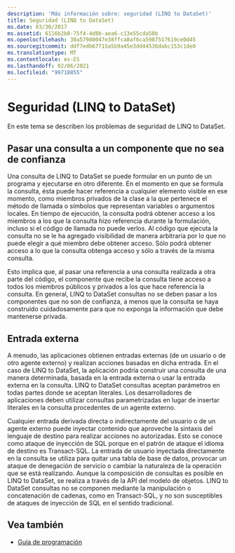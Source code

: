```yaml
---
description: 'Más información sobre: seguridad (LINQ to DataSet)'
title: Seguridad (LINQ to DataSet)
ms.date: 03/30/2017
ms.assetid: 6116b2b8-75f4-4d8b-aea6-c13e55cda50b
ms.openlocfilehash: 30a57980047e38ffca8af6ca5987517619ce0d45
ms.sourcegitcommit: ddf7edb67715a5b9a45e3dd44536dabc153c1de0
ms.translationtype: MT
ms.contentlocale: es-ES
ms.lasthandoff: 02/06/2021
ms.locfileid: "99718855"
---
```

# <a name="security-linq-to-dataset"></a>Seguridad (LINQ to DataSet)

En este tema se describen los problemas de seguridad de LINQ to DataSet.  
  
## <a name="passing-a-query-to-an-untrusted-component"></a>Pasar una consulta a un componente que no sea de confianza  

 Una consulta de LINQ to DataSet se puede formular en un punto de un programa y ejecutarse en otro diferente. En el momento en que se formula la consulta, ésta puede hacer referencia a cualquier elemento visible en ese momento, como miembros privados de la clase a la que pertenece el método de llamada o símbolos que representan variables o argumentos locales. En tiempo de ejecución, la consulta podrá obtener acceso a los miembros a los que la consulta hizo referencia durante la formulación, incluso si el código de llamada no puede verlos. Al código que ejecuta la consulta no se le ha agregado visibilidad de manera arbitraria por lo que no puede elegir a qué miembro debe obtener acceso. Sólo podrá obtener acceso a lo que la consulta obtenga acceso y sólo a través de la misma consulta.  
  
 Esto implica que, al pasar una referencia a una consulta realizada a otra parte del código, el componente que recibe la consulta tiene acceso a todos los miembros públicos y privados a los que hace referencia la consulta. En general, LINQ to DataSet consultas no se deben pasar a los componentes que no son de confianza, a menos que la consulta se haya construido cuidadosamente para que no exponga la información que debe mantenerse privada.  
  
## <a name="external-input"></a>Entrada externa  

 A menudo, las aplicaciones obtienen entradas externas (de un usuario o de otro agente externo) y realizan acciones basadas en dicha entrada.  En el caso de LINQ to DataSet, la aplicación podría construir una consulta de una manera determinada, basada en la entrada externa o usar la entrada externa en la consulta. LINQ to DataSet consultas aceptan parámetros en todas partes donde se aceptan literales. Los desarrolladores de aplicaciones deben utilizar consultas parametrizadas en lugar de insertar literales en la consulta procedentes de un agente externo.  
  
 Cualquier entrada derivada directa o indirectamente del usuario o de un agente externo puede inyectar contenido que aproveche la sintaxis del lenguaje de destino para realizar acciones no autorizadas. Esto se conoce como ataque de inyección de SQL porque en el patrón de ataque el idioma de destino es Transact-SQL. La entrada de usuario inyectada directamente en la consulta se utiliza para quitar una tabla de base de datos, provocar un ataque de denegación de servicio o cambiar la naturaleza de la operación que se está realizando. Aunque la composición de consultas es posible en LINQ to DataSet, se realiza a través de la API del modelo de objetos. LINQ to DataSet consultas no se componen mediante la manipulación o concatenación de cadenas, como en Transact-SQL, y no son susceptibles de ataques de inyección de SQL en el sentido tradicional.  
  
## <a name="see-also"></a>Vea también

- [Guía de programación](programming-guide-linq-to-dataset.md)
